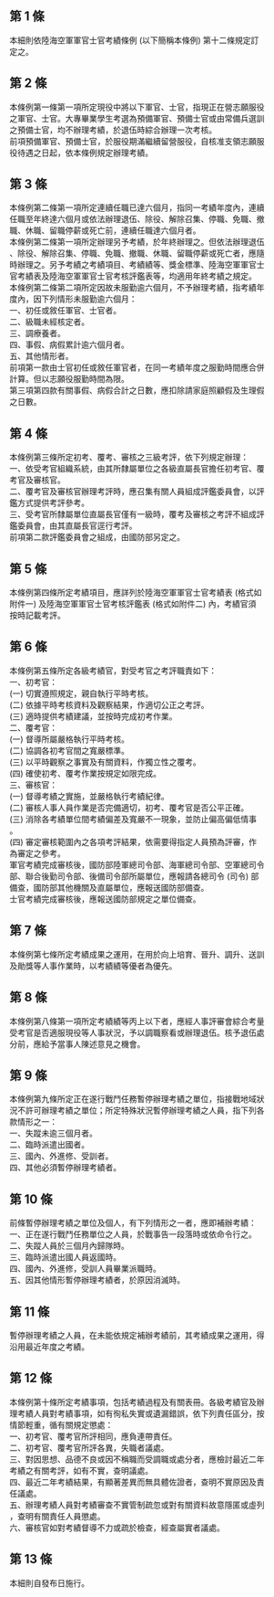 第 1 條
-------
本細則依陸海空軍軍官士官考績條例 (以下簡稱本條例) 第十二條規定訂  
定之。

第 2 條
-------
本條例第一條第一項所定現役中將以下軍官、士官，指現正在營志願服役  
之軍官、士官。大專畢業學生考選為預備軍官、預備士官或由常備兵選訓  
之預備士官，均不辦理考績，於退伍時綜合辦理一次考核。  
前項預備軍官、預備士官，於服役期滿繼續留營服役，自核准支領志願服  
役待遇之日起，依本條例規定辦理考績。

第 3 條
-------
本條例第二條第一項所定連續任職已達六個月，指同一考績年度內，連續  
任職至年終達六個月或依法辦理退伍、除役、解除召集、停職、免職、撤  
職、休職、留職停薪或死亡前，連續任職達六個月者。  
本條例第二條第一項所定辦理另予考績，於年終辦理之。但依法辦理退伍  
、除役、解除召集、停職、免職、撤職、休職、留職停薪或死亡者，應隨  
時辦理之。另予考績之考績項目、考績績等、獎金標準、陸海空軍軍官士  
官考績表及陸海空軍軍官士官考核評鑑表等，均適用年終考績之規定。  
本條例第二條第二項所定因故未服勤逾六個月，不予辦理考績，指考績年  
度內，因下列情形未服勤逾六個月：  
一、初任或敘任軍官、士官者。  
二、級職未經核定者。  
三、調療養者。  
四、事假、病假累計逾六個月者。  
五、其他情形者。  
前項第一款由士官初任或敘任軍官者，在同一考績年度之服勤時間應合併  
計算。但以志願役服勤時間為限。  
第三項第四款有關事假、病假合計之日數，應扣除請家庭照顧假及生理假  
之日數。

第 4 條
-------
本條例第三條所定初考、覆考、審核之三級考評，依下列規定辦理：  
一、依受考官組織系統，由其所隸屬單位之各級直屬長官擔任初考官、覆  
    考官及審核官。  
二、覆考官及審核官辦理考評時，應召集有關人員組成評鑑委員會，以評  
    鑑方式提供考評參考。  
三、受考官所隸屬單位直屬長官僅有一級時，覆考及審核之考評不組成評  
    鑑委員會，由其直屬長官逕行考評。  
前項第二款評鑑委員會之組成，由國防部另定之。

第 5 條
-------
本條例第四條所定考績項目，應詳列於陸海空軍軍官士官考績表 (格式如  
附件一) 及陸海空軍軍官士官考核評鑑表 (格式如附件二) 內，考績官須  
按時記載考評。

第 6 條
-------
本條例第五條所定各級考績官，對受考官之考評職責如下：  
一、初考官：  
 (一) 切實遵照規定，親自執行平時考核。  
 (二) 依據平時考核資料及觀察結果，作適切公正之考評。  
 (三) 適時提供考績建議，並按時完成初考作業。  
二、覆考官：  
 (一) 督導所屬嚴格執行平時考核。  
 (二) 協調各初考官間之寬嚴標準。  
 (三) 以平時觀察之事實及有關資料，作獨立性之覆考。  
 (四) 確使初考、覆考作業按規定如限完成。  
三、審核官：  
 (一) 督導考績之實施，並嚴格執行考績紀律。  
 (二) 審核人事人員作業是否完備適切，初考、覆考官是否公平正確。  
 (三) 消除各考績單位間考績偏差及寬嚴不一現象，並防止偏高偏低情事  
      。  
 (四) 審定審核範圍內之各項考評結果，依需要得指定人員預為評審，作  
      為審定之參考。  
軍官考績完成審核後，國防部陸軍總司令部、海軍總司令部、空軍總司令  
部、聯合後勤司令部、後備司令部所屬單位，應報請各總司令 (司令) 部  
備查，國防部其他機關及直屬單位，應報送國防部備查。  
士官考績完成審核後，應報送國防部規定之單位備查。

第 7 條
-------
本條例第七條所定考績成果之運用，在用於向上培育、晉升、調升、送訓  
及勛獎等人事作業時，以考績績等優者為優先。

第 8 條
-------
本條例第八條第一項所定考績績等丙上以下者，應經人事評審會綜合考量  
受考官是否適服現役等人事狀況，予以調職察看或辦理退伍。核予退伍處  
分前，應給予當事人陳述意見之機會。

第 9 條
-------
本條例第九條所定正在遂行戰鬥任務暫停辦理考績之單位，指接戰地域狀  
況不許可辦理考績之單位；所定特殊狀況暫停辦理考績之人員，指下列各  
款情形之一：  
一、失蹤未逾三個月者。  
二、臨時派遣出國者。  
三、國內、外進修、受訓者。  
四、其他必須暫停辦理考績者。

第 10 條
--------
前條暫停辦理考績之單位及個人，有下列情形之一者，應即補辦考績：  
一、正在遂行戰鬥任務單位之人員，於戰事告一段落時或依命令行之。  
二、失蹤人員於三個月內歸隊時。  
三、臨時派遣出國人員返國時。  
四、國內、外進修，受訓人員畢業派職時。  
五、因其他情形暫停辦理考績者，於原因消滅時。

第 11 條
--------
暫停辦理考績之人員，在未能依規定補辦考績前，其考績成果之運用，得  
沿用最近年度之考績。

第 12 條
--------
本條例第十條所定考績事項，包括考績過程及有關表冊。各級考績官及辦  
理考績人員對考績事項，如有徇私失實或遺漏錯誤，依下列責任區分，按  
情節輕重，循有關規定懲處：  
一、初考官、覆考官所評相同，應負連帶責任。  
二、初考官、覆考官所評各異，失職者議處。  
三、對因思想、品德不良或因不稱職而受調職或處分者，應檢討最近二年  
    考績之有關考評，如有不實，查明議處。  
四、最近二年考績結果，有顯著差異而無具體佐證者，查明不實原因及責  
    任議處。  
五、辦理考績人員對考績審查不實管制疏忽或對有關資料故意隱匿或虛列  
    ，查明有關責任人員懲處。  
六、審核官如對考績督導不力或疏於檢查，經查屬實者議處。

第 13 條
--------
本細則自發布日施行。

